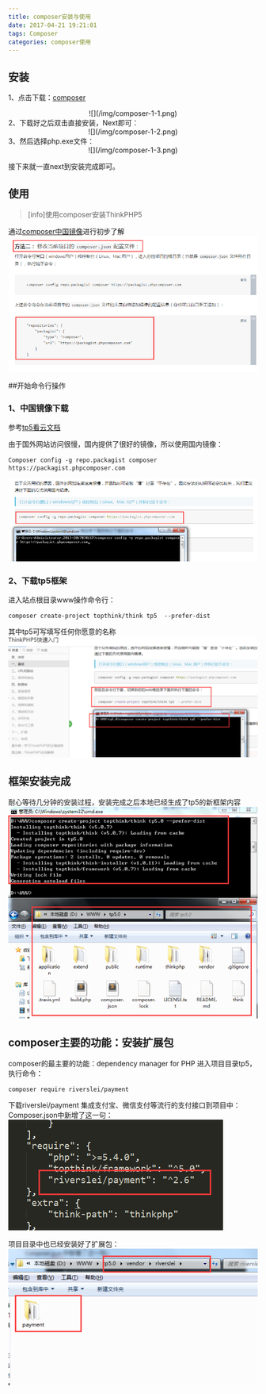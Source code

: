 ```yaml
---
title: composer安装与使用
date: 2017-04-21 19:21:01
tags: Composer
categories: composer使用
---
```

## 安装
1、点击下载：[composer](https://getcomposer.org/download/)

<center>
![](/img/composer-1-1.png)
</center>
2、下载好之后双击直接安装，Next即可：

<center>
![](/img/composer-1-2.png)
</center>
3、然后选择php.exe文件：

<center>
![](/img/composer-1-3.png)
</center>

接下来就一直next到安装完成即可。

## 使用
>[info]使用composer安装ThinkPHP5

通过[composer中国镜像](https://pkg.phpcomposer.com/)进行初步了解
![](/img/composer-1-4.png)

##开始命令行操作
### 1、中国镜像下载
参考[tp5看云文档](http://www.kancloud.cn/thinkphp/thinkphp5_quickstart/145249)

由于国外网站访问很慢，国内提供了很好的镜像，所以使用国内镜像：
~~~
Composer config -g repo.packagist composer https://packagist.phpcomposer.com
~~~
![](/img/composer-1-5.png)

### 2、下载tp5框架
进入站点根目录www操作命令行：
~~~
composer create-project topthink/think tp5  --prefer-dist
~~~
其中tp5可写填写任何你愿意的名称
![](/img/composer-1-6.png)

## 框架安装完成
耐心等待几分钟的安装过程，安装完成之后本地已经生成了tp5的新框架内容
![](/img/composer-1-7.png)

## composer主要的功能：安装扩展包
composer的最主要的功能：dependency manager for PHP
进入项目目录tp5，执行命令：
~~~
composer require riverslei/payment
~~~
下载riverslei/payment 集成支付宝、微信支付等流行的支付接口到项目中：
Composer.json中新增了这一句：
![](/img/composer-1-8.png)

项目目录中也已经安装好了扩展包：
![](/img/composer-1-9.png)